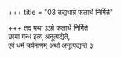 +++
title = "03 तद्यथाम्रे फलार्थे निर्मिते"

+++
तद् यथा ऽऽम्रे फलार्थे निर्मिते  
छाया गन्ध इत्य् अनूत्पद्येते,  
एवं धर्मं चर्यमाणम् अर्था अनूत्पद्यन्ते ३